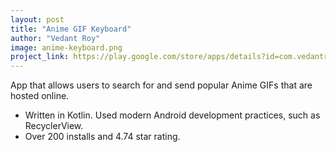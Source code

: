 ```yaml
---
layout: post
title: "Anime GIF Keyboard"
author: "Vedant Roy"
image: anime-keyboard.png
project_link: https://play.google.com/store/apps/details?id=com.vedantroy.animefacekeyboard
---
```

App that allows users to search for and send popular Anime GIFs that are hosted online.
* Written in Kotlin. Used modern Android development practices, such as RecyclerView.
* Over 200 installs and 4.74 star rating.